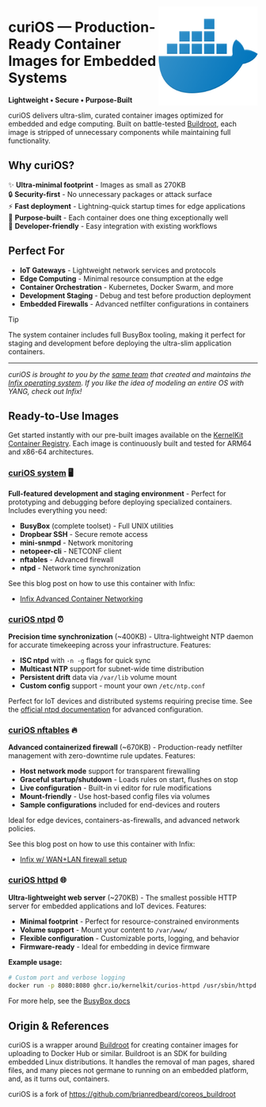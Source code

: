 <a href="https://www.flaticon.com/free-icons/docker"><img align="right" src="doc/container.png" width="200px" alt="Docker icons created by pocike - Flaticon"></a>

# curiOS — Production-Ready Container Images for Embedded Systems

**Lightweight • Secure • Purpose-Built**

curiOS delivers ultra-slim, curated container images optimized for
embedded and edge computing.  Built on battle-tested [Buildroot][0],
each image is stripped of unnecessary components while maintaining full
functionality.

## Why curiOS?

✨ **Ultra-minimal footprint** - Images as small as 270KB  
🔒 **Security-first** - No unnecessary packages or attack surface  
⚡ **Fast deployment** - Lightning-quick startup times for edge applications  
🎯 **Purpose-built** - Each container does one thing exceptionally well  
🔧 **Developer-friendly** - Easy integration with existing workflows  

## Perfect For

- **IoT Gateways** - Lightweight network services and protocols
- **Edge Computing** - Minimal resource consumption at the edge  
- **Container Orchestration** - Kubernetes, Docker Swarm, and more
- **Development Staging** - Debug and test before production deployment
- **Embedded Firewalls** - Advanced netfilter configurations in containers

> [!TIP]
> The system container includes full BusyBox tooling, making it perfect
> for staging and development before deploying the ultra-slim
> application containers.

---

*curiOS is brought to you by the [same team][8] that created and
maintains the [Infix operating system][7]. If you like the idea of
modeling an entire OS with YANG, check out Infix!*

## Ready-to-Use Images

Get started instantly with our pre-built images available on the
[KernelKit Container Registry][2]. Each image is continuously built and
tested for ARM64 and x86-64 architectures.

### [curiOS system][3] 🖥️

**Full-featured development and staging environment** - Perfect for
prototyping and debugging before deploying specialized
containers. Includes everything you need:

- **BusyBox** (complete toolset) - Full UNIX utilities
- **Dropbear SSH** - Secure remote access
- **mini-snmpd** - Network monitoring
- **netopeer-cli** - NETCONF client
- **nftables** - Advanced firewall
- **ntpd** - Network time synchronization

See this blog post on how to use this container with Infix:

- [Infix Advanced Container Networking](https://kernelkit.org/posts/advanced-containers/)

### [curiOS ntpd][4] ⏰

**Precision time synchronization** (~400KB) - Ultra-lightweight NTP
daemon for accurate timekeeping across your infrastructure. Features:

- **ISC ntpd** with `-n -g` flags for quick sync
- **Multicast NTP** support for subnet-wide time distribution  
- **Persistent drift** data via `/var/lib` volume mount
- **Custom config** support - mount your own `/etc/ntp.conf`

Perfect for IoT devices and distributed systems requiring precise
time. See the [official ntpd documentation](https://www.ntp.org/) for
advanced configuration.

### [curiOS nftables][5] 🔥

**Advanced containerized firewall** (~670KB) - Production-ready
netfilter management with zero-downtime rule updates. Features:

- **Host network mode** support for transparent firewalling
- **Graceful startup/shutdown** - Loads rules on start, flushes on stop
- **Live configuration** - Built-in vi editor for rule modifications
- **Mount-friendly** - Use host-based config files via volumes
- **Sample configurations** included for end-devices and routers

Ideal for edge devices, containers-as-firewalls, and advanced network policies.

See this blog post on how to use this container with Infix:

- [Infix w/ WAN+LAN firewall setup](https://kernelkit.org/posts/firewall-container/)

### [curiOS httpd][6] 🌐

**Ultra-lightweight web server** (~270KB) - The smallest possible HTTP
server for embedded applications and IoT devices. Features:

- **Minimal footprint** - Perfect for resource-constrained environments
- **Volume support** - Mount your content to `/var/www/`
- **Flexible configuration** - Customizable ports, logging, and behavior
- **Firmware-ready** - Ideal for embedding in device firmware

**Example usage:**

```bash
# Custom port and verbose logging
docker run -p 8080:8080 ghcr.io/kernelkit/curios-httpd /usr/sbin/httpd -f -v -p 8080
```

For more help, see the [BusyBox docs](https://busybox.net/downloads/BusyBox.html#httpd)

## Origin & References

curiOS is a wrapper around [Buildroot][0] for creating container images for
uploading to Docker Hub or similar.  Buildroot is an SDK for building embedded
Linux distributions.  It handles the removal of man pages, shared files, and
many pieces not germane to running on an embedded platform, and, as it turns
out, containers.

curiOS is a fork of <https://github.com/brianredbeard/coreos_buildroot>

[0]: https://buildroot.org
[1]: https://busybox.net
[2]: https://github.com/orgs/kernelkit/packages?repo_name=curiOS
[3]: https://github.com/orgs/kernelkit/packages/container/package/curios
[4]: https://github.com/orgs/kernelkit/packages/container/package/curios-ntpd
[5]: https://github.com/orgs/kernelkit/packages/container/package/curios-nftables
[6]: https://github.com/orgs/kernelkit/packages/container/package/curios-httpd
[7]: https://github.com/kernelkit/infix
[8]: https://kernelkit.org
[10]: https://www.ntp.org/documentation/4.2.8-series/discover/

